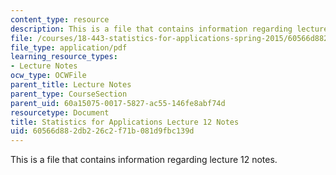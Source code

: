 ```yaml
---
content_type: resource
description: This is a file that contains information regarding lecture 12 notes.
file: /courses/18-443-statistics-for-applications-spring-2015/60566d882db226c2f71b081d9fbc139d_MIT18_443S15_LEC12.pdf
file_type: application/pdf
learning_resource_types:
- Lecture Notes
ocw_type: OCWFile
parent_title: Lecture Notes
parent_type: CourseSection
parent_uid: 60a15075-0017-5827-ac55-146fe8abf74d
resourcetype: Document
title: Statistics for Applications Lecture 12 Notes
uid: 60566d88-2db2-26c2-f71b-081d9fbc139d
---
```

This is a file that contains information regarding lecture 12 notes.

